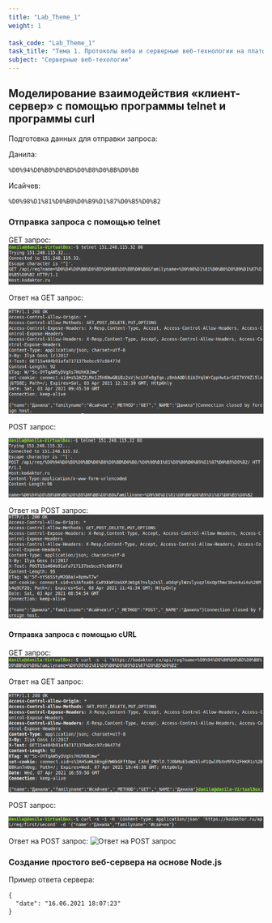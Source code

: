 ```yaml
---
title: "Lab_Theme_1"
weight: 1

task_code: "Lab_Theme_1"
task_title: "Тема 1. Протоколы веба и серверные веб-технологии на платформе Node.js"
subject: "Серверные веб-техологии"
---
```


## Моделирование взаимодействия «клиент-сервер» с помощью программы telnet и программы curl

Подготовка данных для отправки запроса:

Данила: 

```bash
%D0%94%D0%B0%D0%BD%D0%B8%D0%BB%D0%B0
```

Исайчев:

```bash
%D0%98%D1%81%D0%B0%D0%B9%D1%87%D0%B5%D0%B2
```

### Отправка запроса с помощью telnet

GET запрос: 
![GET запрос](./lab-1-screenshots/telnet-get-req.png) 

Ответ на GET запрос:

![Ответ на GET запрос](./lab-1-screenshots/telnet-get-res.png) 

POST запрос:

![POST запрос](./lab-1-screenshots/telnet-post-req.png) 

Ответ на POST запрос:
![Ответ на POST запрос](./lab-1-screenshots/telnet-post-res.png)  

#### Отправка запроса с помощью cURL

GET запрос:
![GET запрос](./lab-1-screenshots/curl-get-req.png) 


Ответ на GET запрос:

![Ответ на GET запрос](./lab-1-screenshots/curl-get-res.png) 


POST запрос:

![POST запрос](./lab-1-screenshots/curl-post-req.png) 


Ответ на POST запрос:
![Ответ на POST запрос](./lab-1-screenshots/culr-post-res.png)  

### Создание простого веб-сервера на основе Node.js

Пример ответа сервера:

```
{
  "date": "16.06.2021 18:07:23"
}
```